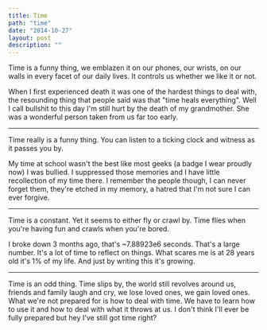 ```yaml
---
title: Time
path: "time"
date: "2014-10-27"
layout: post
description: ""
---
```

Time is a funny thing, we emblazen it on our phones, our wrists, on our walls in every facet of our daily lives. It controls us whether we like it or not.

When I first experienced death it was one of the hardest things to deal with, the resounding thing that people said was that "time heals everything". Well I call bullshit to this day I'm still hurt by the death of my grandmother. She was a wonderful person taken from us far too early.

---

Time really is a funny thing. You can listen to a ticking clock and witness as it passes you by.

My time at school wasn't the best like most geeks (a badge I wear proudly now) I was bullied. I suppressed those memories and I have little recollection of my time there. I remember the people though, I can never forget them, they're etched in my memory, a hatred that I'm not sure I can ever forgive.

---

Time is a constant. Yet it seems to either fly or crawl by. Time flies when you're having fun and crawls when you're bored.

I broke down 3 months ago, that's ~7.88923e6 seconds. That's a large number. It's a lot of time to reflect on things. What scares me is at 28 years old it's 1% of my life. And just by writing this it's growing.

---

Time is an odd thing. Time slips by, the world still revolves around us, friends and family laugh and cry, we lose loved ones, we gain loved ones. What we're not prepared for is how to deal with time. We have to learn how to use it and how to deal with what it throws at us. I don't think I'll ever be fully prepared but hey I've still got time right?

